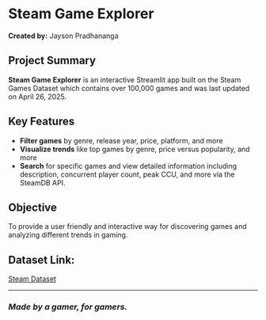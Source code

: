 # Steam Game Explorer

**Created by:** Jayson Pradhananga

## Project Summary

**Steam Game Explorer** is an interactive Streamlit app built on the Steam Games Dataset which contains over 100,000 games and was last updated on April 26, 2025.

## Key Features

- **Filter games** by genre, release year, price, platform, and more
- **Visualize trends** like top games by genre, price versus popularity, and more
- **Search** for specific games and view detailed information including description, concurrent player count, peak CCU, and more via the SteamDB API.

## Objective

To provide a user friendly and interactive way for discovering games and analyzing different trends in gaming.

## Dataset Link:

[Steam Dataset](https://www.kaggle.com/datasets/fronkongames/steam-games-dataset)

---

### _Made by a gamer, for gamers._
